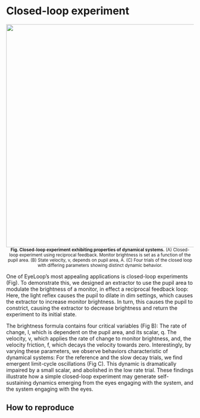 # Closed-loop experiment #

<p align="center">
    <img src="https://github.com/simonarvin/eyeloop/blob/master/misc/imgs/closed-loop.svg?raw=true" align="center" width=600>
    </br><sub align = "center"><b>Fig. Closed-loop experiment exhibiting properties of dynamical systems.</b> (A) Closed-loop experiment using reciprocal feedback. Monitor brightness is set as a function of the pupil area. (B) State velocity, v, depends on pupil area, A. (C) Four trials of the closed loop with differing parameters showing distinct dynamic behavior.</sub>
  </p>

One of EyeLoop’s most appealing applications is closed-loop experiments (Fig). To demonstrate this, we designed an extractor to use the pupil area to modulate the brightness of a monitor, in effect a reciprocal feedback loop: Here, the light reflex causes the pupil to dilate in dim settings, which causes the extractor to increase monitor brightness. In turn, this causes the pupil to constrict, causing the extractor to decrease brightness and return the experiment to its initial state.

The brightness formula contains four critical variables (Fig B): The rate of change, I, which is dependent on the pupil area, and its scalar, q. The velocity, v, which applies the rate of change to monitor brightness, and, the velocity friction, f, which decays the velocity towards zero. Interestingly, by varying these parameters, we observe behaviors characteristic of dynamical systems: For the reference and the slow decay trials, we find emergent limit-cycle oscillations (Fig C). This dynamic is dramatically impaired by a small scalar, and abolished in the low rate trial. These findings illustrate how a simple closed-loop experiment may generate self-sustaining dynamics emerging from the eyes engaging with the system, and the system engaging with the eyes.

## How to reproduce ##
